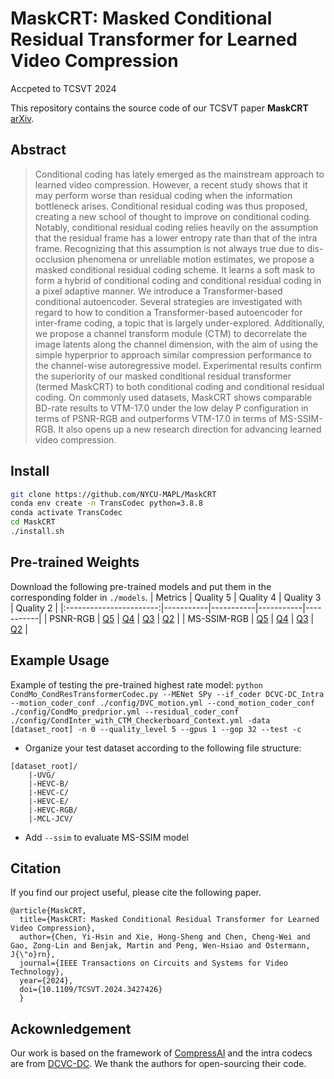 # MaskCRT: Masked Conditional Residual Transformer for Learned Video Compression
Accpeted to TCSVT 2024

This repository contains the source code of our TCSVT paper **MaskCRT** [arXiv](https://arxiv.org/abs/2312.15829).

## Abstract
>Conditional coding has lately emerged as the mainstream approach to learned video compression. However, a recent study shows that it may perform worse than residual coding when the information bottleneck arises. Conditional residual coding was thus proposed, creating a new school of thought to improve on conditional coding. Notably, conditional residual coding relies heavily on the assumption that the residual frame has a lower entropy rate than that of the intra frame. Recognizing that this assumption is not always true due to dis-occlusion phenomena or unreliable motion estimates, we propose a masked conditional residual coding scheme. It learns a soft mask to form a hybrid of conditional coding and conditional residual coding in a pixel adaptive manner. We introduce a Transformer-based conditional autoencoder. Several strategies are investigated with regard to how to condition a Transformer-based autoencoder for inter-frame coding, a topic that is largely under-explored. Additionally, we propose a channel transform module (CTM) to decorrelate the image latents along the channel dimension, with the aim of using the simple hyperprior to approach similar compression performance to the channel-wise autoregressive model. Experimental results confirm the superiority of our masked conditional residual transformer (termed MaskCRT) to both conditional coding and conditional residual coding. On commonly used datasets, MaskCRT shows comparable BD-rate results to VTM-17.0 under the low delay P configuration in terms of PSNR-RGB and outperforms VTM-17.0 in terms of MS-SSIM-RGB. It also opens up a new research direction for advancing learned video compression.

## Install

```bash
git clone https://github.com/NYCU-MAPL/MaskCRT
conda env create -n TransCodec python=3.8.8
conda activate TransCodec
cd MaskCRT
./install.sh
```

## Pre-trained Weights
Download the following pre-trained models and put them in the corresponding folder in `./models`.
|         Metrics         | Quality 5 | Quality 4 | Quality 3 | Quality 2 |
|:-----------------------:|-----------|-----------|-----------|-----------|
|     PSNR-RGB            | [Q5](https://github.com/NYCU-MAPL/MaskCRT/releases/download/v1.0/PSNR_Q5.pth.tar) | [Q4](https://github.com/NYCU-MAPL/MaskCRT/releases/download/v1.0/PSNR_Q4.pth.tar) | [Q3](https://github.com/NYCU-MAPL/MaskCRT/releases/download/v1.0/PSNR_Q3.pth.tar) | [Q2](https://github.com/NYCU-MAPL/MaskCRT/releases/download/v1.0/PSNR_Q2.pth.tar) |
|     MS-SSIM-RGB         | [Q5](https://github.com/NYCU-MAPL/MaskCRT/releases/download/v1.0/SSIM_Q5.pth.tar) | [Q4](https://github.com/NYCU-MAPL/MaskCRT/releases/download/v1.0/SSIM_Q4.pth.tar) | [Q3](https://github.com/NYCU-MAPL/MaskCRT/releases/download/v1.0/SSIM_Q3.pth.tar) | [Q2](https://github.com/NYCU-MAPL/MaskCRT/releases/download/v1.0/SSIM_Q2.pth.tar) |


## Example Usage
Example of testing the pre-trained highest rate model:
`python CondMo_CondResTransformerCodec.py --MENet SPy --if_coder DCVC-DC_Intra --motion_coder_conf ./config/DVC_motion.yml --cond_motion_coder_conf ./config/CondMo_predprior.yml --residual_coder_conf ./config/CondInter_with_CTM_Checkerboard_Context.yml -data [dataset_root] -n 0 --quality_level 5 --gpus 1 --gop 32 --test -c`

* Organize your test dataset according to the following file structure:
```
[dataset_root]/
    |-UVG/
    |-HEVC-B/
    |-HEVC-C/
    |-HEVC-E/
    |-HEVC-RGB/
    |-MCL-JCV/
```

* Add `--ssim` to evaluate MS-SSIM model


## Citation
If you find our project useful, please cite the following paper.
```
@article{MaskCRT,
  title={MaskCRT: Masked Conditional Residual Transformer for Learned Video Compression},
  author={Chen, Yi-Hsin and Xie, Hong-Sheng and Chen, Cheng-Wei and Gao, Zong-Lin and Benjak, Martin and Peng, Wen-Hsiao and Ostermann, J{\"o}rn},
  journal={IEEE Transactions on Circuits and Systems for Video Technology}, 
  year={2024},
  doi={10.1109/TCSVT.2024.3427426}
  }
```

## Ackownledgement
Our work is based on the framework of [CompressAI](https://github.com/InterDigitalInc/CompressAI) and the intra codecs are from [DCVC-DC](https://github.com/microsoft/DCVC/tree/main/DCVC-DC). We thank the authors for open-sourcing their code.
